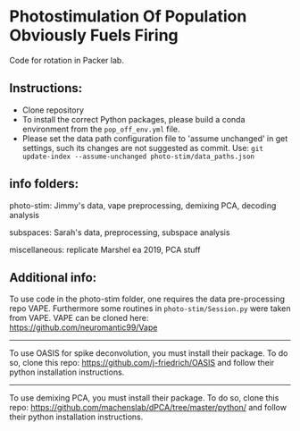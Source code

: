 # Photostimulation Of Population Obviously Fuels Firing

Code for rotation in Packer lab.

## Instructions:

- Clone repository
- To install the correct Python packages, please build a conda environment from the `pop_off_env.yml` file.
- Please set the data path configuration file to 'assume unchanged' in get settings, such its changes are not suggested as commit. Use: `git update-index --assume-unchanged photo-stim/data_paths.json` 


## info folders:

photo-stim: Jimmy's data, vape preprocessing, demixing PCA, decoding analysis

subspaces: Sarah's data, preprocessing, subspace analysis

miscellaneous: replicate Marshel ea 2019, PCA stuff

## Additional info:

To use code in the photo-stim folder, one requires the data pre-processing repo VAPE. Furthermore some routines in `photo-stim/Session.py` were taken from VAPE. VAPE can be cloned here: https://github.com/neuromantic99/Vape

-------------

To use OASIS for spike deconvolution, you must install their package. To do so, clone this repo: 
https://github.com/j-friedrich/OASIS
and follow their python installation instructions.

------------

To use demixing PCA, you must install their package. To do so, clone this repo: https://github.com/machenslab/dPCA/tree/master/python/
and follow their python installation instructions. 

